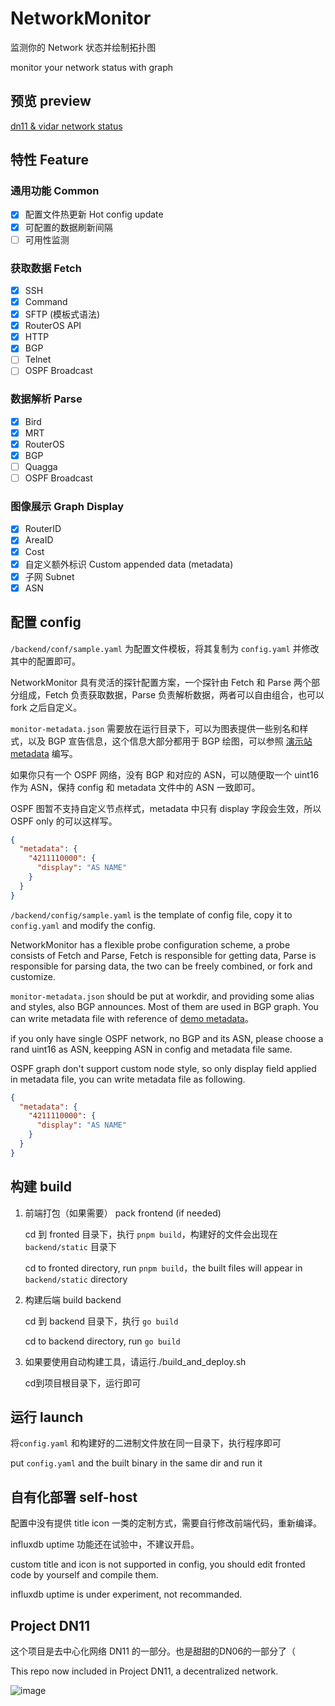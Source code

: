 # NetworkMonitor

监测你的 Network 状态并绘制拓扑图

monitor your network status with graph

## 预览 preview

[dn11 & vidar network status](https://monitor.dn11.baimeow.cn/)

## 特性 Feature

### 通用功能 Common

- [x] 配置文件热更新 Hot config update
- [x] 可配置的数据刷新间隔
- [ ] 可用性监测

### 获取数据 Fetch

- [x] SSH
- [x] Command
- [x] SFTP (模板式语法)
- [x] RouterOS API
- [x] HTTP
- [x] BGP
- [ ] Telnet
- [ ] OSPF Broadcast

### 数据解析 Parse

- [x] Bird
- [x] MRT
- [x] RouterOS
- [x] BGP
- [ ] Quagga
- [ ] OSPF Broadcast

### 图像展示 Graph Display

- [x] RouterID
- [x] AreaID
- [x] Cost
- [x] 自定义额外标识 Custom appended data (metadata)
- [x] 子网 Subnet
- [x] ASN

## 配置 config

`/backend/conf/sample.yaml` 为配置文件模板，将其复制为 `config.yaml` 并修改其中的配置即可。

NetworkMonitor 具有灵活的探针配置方案，一个探针由 Fetch 和 Parse 两个部分组成，Fetch 负责获取数据，Parse 负责解析数据，两者可以自由组合，也可以 fork 之后自定义。

`monitor-metadata.json` 需要放在运行目录下，可以为图表提供一些别名和样式，以及 BGP 宣告信息，这个信息大部分都用于 BGP 绘图，可以参照 [演示站 metadata](https://metadata.dn11.baimeow.cn/monitor-metadata.json) 编写。

如果你只有一个 OSPF 网络，没有 BGP 和对应的 ASN，可以随便取一个 uint16 作为 ASN，保持 config 和 metadata 文件中的 ASN 一致即可。

OSPF 图暂不支持自定义节点样式，metadata 中只有 display 字段会生效，所以 OSPF only 的可以这样写。

```json
{
  "metadata": {
    "4211110000": {
      "display": "AS NAME"
    }
  }
}
```

`/backend/config/sample.yaml` is the template of config file, copy it to `config.yaml` and modify the config.

NetworkMonitor has a flexible probe configuration scheme, a probe consists of Fetch and Parse, Fetch is responsible for getting data, Parse is responsible for parsing data, the two can be freely combined, or fork and customize.

`monitor-metadata.json` should be put at workdir, and providing some alias and styles, also BGP announces. Most of them are used in BGP graph. You can write metadata file with reference of [demo metadata](https://metadata.dn11.baimeow.cn/monitor-metadata.json)。

if you only have single OSPF network, no BGP and its ASN, please choose a rand uint16 as ASN, keepping ASN in config and metadata file same.

OSPF graph don't support custom node style, so only display field applied in metadata file, you can write metadata file as following.

```json
{
  "metadata": {
    "4211110000": {
      "display": "AS NAME"
    }
  }
}
```

## 构建 build

1. 前端打包（如果需要） pack frontend (if needed)

   cd 到 fronted 目录下，执行 `pnpm build`，构建好的文件会出现在 `backend/static` 目录下

   cd to fronted directory, run `pnpm build`，the built files will appear in `backend/static` directory

2. 构建后端 build backend

   cd 到 backend 目录下，执行 `go build`

   cd to backend directory, run `go build`
   
4. 如果要使用自动构建工具，请运行./build_and_deploy.sh

   cd到项目根目录下，运行即可

## 运行 launch

将`config.yaml` 和构建好的二进制文件放在同一目录下，执行程序即可

put `config.yaml` and the built binary in the same dir and run it

## 自有化部署 self-host

配置中没有提供 title icon 一类的定制方式，需要自行修改前端代码，重新编译。

influxdb uptime 功能还在试验中，不建议开启。

custom title and icon is not supported in config, you should edit fronted code by yourself and compile them.

influxdb uptime is under experiment, not recommanded.

## Project DN11

这个项目是去中心化网络 DN11 的一部分。也是甜甜的DN06的一部分了（

This repo now included in Project DN11, a decentralized network.

![image](https://github.com/user-attachments/assets/9d1b46b3-41d3-4bdb-8f89-ddf911531f37)
